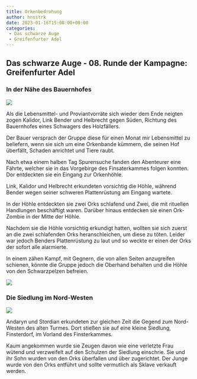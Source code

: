 ```yaml
---
title: Orkenbedrohung
author: hnsstrk
date: 2023-01-16T15:08:00+00:00
categories:
 - Das schwarze Auge
 - Greifenfurter Adel
---
```

## Das schwarze Auge - 08. Runde der Kampagne: Greifenfurter Adel

### In der Nähe des Bauernhofes

![](/uploads/hnsstrk_small_medieval_farm_e76f447d-5e2d-4e34-9f73-6485280d9f23-768x512.png)

Als die Lebensmittel- und Proviantvorräte sich wieder dem Ende neigten zogen Kalidor, Link Bender und Helbrecht gegen Süden, Richtung des Bauernhofes eines Schwagers des Holzfällers.

Der Bauer versprach der Gruppe diese für einen Monat mir Lebensmittel zu beliefern, wenn sie sich um eine Orkenbande kümmern, die seinen Hof überfällt, Schaden anrichtet und Tiere raubt.

Nach etwa einem halben Tag Spurensuche fanden den Abenteurer eine Fährte, welcher sie in das Vorgebirge des Finsaterkammes folgen konnten. Dor entdeckten sie ein Eingang zur Orkenhöhle.

Link, Kalidor und Helbrecht erkundeten vorsichtig die Höhle, während Bender wegen seiner schweren Plattenrüstung am Eingang wartete.

In der Höhle entdeckten sie zwei Orks schlafend und Zwei, die mit rituellen Handlungen beschäftigt waren. Darüber hinaus entdecken sie einen Ork-Zombie in der Mitte der Höhle.

Nachdem sie die Höhle vorsichtig erkundigt hatten, wollten sie sich zuerst an die zwei schlafenden Orks heranschleichen, um diese zu töten. Leider war jedoch Benders Plattenrüstung zu laut und so weckte er einen der Orks der sofort alle alarmierte.

In einem zähen Kampf, mit Gegnern, die von allen Seiten anzugreifen schienen, könnte die Gruppe jedoch die Oberhand behalten und die Höhle von den Schwarzpelzen befreien.

![](/uploads/hnsstrk_3_orcs_in_a_dark_cave_campfire_green_volumetric_light_70c70f8e-56d7-49c7-85a4-e28a282d2a71-768x512.png)

### Die Siedlung im Nord-Westen

![](/uploads/hnsstrk_very_small_medieval_rural_village_with_a_femal_blacksmi_f764a560-38e1-4c5e-b9e5-055d5929ff64-768x512.png)

Andaryn und Stordian erkundeten zur gleichen Zeit die Gegend zum Nord-Westen des alten Turmes. Dort stießen sie auf eine kleine Siedlung, Finsterdorf, im Vorland des Finsterkammes.

Kaum angekommen wurde sie Zeugen davon wie eine verletzte Frau wütend und verzweifelt auf den Schulzen der Siedlung einschrie. Sie und ihr Sohn wurden von den Orks überfallen und über zugerichtet. Der Junge wurde von den Orks entführt und sollte vermutlich als Sklave verkauft werden.